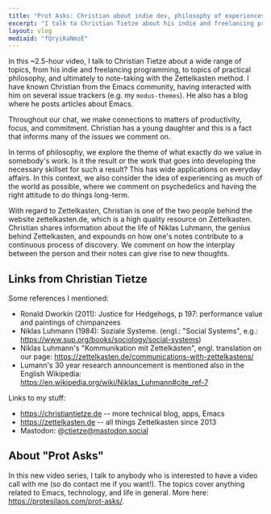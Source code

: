 ```yaml
---
title: "Prot Asks: Christian about indie dev, philosophy of experiences, Zettelkasten"
excerpt: "I talk to Christian Tietze about his indie and freelancing programming, many practical philosophy topics, and Zettelkasten note-taking."
layout: vlog
mediaid: "fQryiKaNmzE"
---
```


In this ~2.5-hour video, I talk to Christian Tietze about a wide range
of topics, from his indie and freelancing programming, to topics of
practical philosophy, and ultimately to note-taking with the
Zettelkasten method. I have known Christian from the Emacs community,
having interacted with him on several issue trackers (e.g. my
`modus-themes`). He also has a blog where he posts articles about
Emacs.

Throughout our chat, we make connections to matters of productivity,
focus, and commitment. Christian has a young daughter and this is a
fact that informs many of the issues we comment on.

In terms of philosophy, we explore the theme of what exactly do we
value in somebody's work. Is it the result or the work that goes into
developing the necessary skillset for such a result? This has wide
applications on everyday affairs. In this context, we also consider
the idea of experiencing as much of the world as possible, where we
comment on psychedelics and having the right attitude to do things
long-term.

With regard to Zettelkasten, Christian is one of the two people behind
the website zettelkasten.de, which is a high quality resource on
Zettelkasten. Christian shares information about the life of Niklas
Luhmann, the genius behind Zettelkasten, and expounds on how one's
notes contribute to a continuous process of discovery. We comment on
how the interplay between the person and their notes can give rise to
new thoughts.

## Links from Christian Tietze

Some references I mentioned:

- Ronald Dworkin (2011): Justice for Hedgehogs, p 197: performance
  value and paintings of chimpanzees
- Niklas Luhmann (1984): Soziale Systeme. (engl.: "Social Systems",
  e.g.: <https://www.sup.org/books/sociology/social-systems>)
- Niklas Luhmann's "Kommunikation mit Zettelkästen", engl. translation
  on our page:
  <https://zettelkasten.de/communications-with-zettelkastens/>
- Lumann's 30 year research announcement is mentioned also in the
  English Wikipedia:
  <https://en.wikipedia.org/wiki/Niklas_Luhmann#cite_ref-7>

Links to my stuff:

- <https://christiantietze.de> -- more technical blog, apps, Emacs
- <https://zettelkasten.de> -- all things Zettelkasten since 2013
- Mastodon: @ctietze@mastodon.social

## About "Prot Asks"

In this new video series, I talk to anybody who is interested to have
a video call with me (so do contact me if you want!). The topics cover
anything related to Emacs, technology, and life in general. More here:
<https://protesilaos.com/prot-asks/>.
